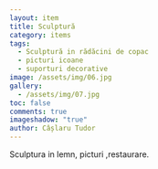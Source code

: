 ```yaml
---
layout: item
title: Sculptură
category: items
tags:
  - Sculptură in rădăcini de copac
  - picturi icoane
  - suporturi decorative
image: /assets/img/06.jpg
gallery:
  - /assets/img/07.jpg
toc: false
comments: true
imageshadow: "true"
author: Câșlaru Tudor
---
```

Sculptura in lemn, picturi  ,restaurare.